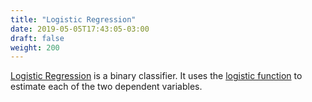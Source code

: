 ```yaml
---
title: "Logistic Regression"
date: 2019-05-05T17:43:05-03:00
draft: false
weight: 200
---
```

[Logistic Regression](https://en.wikipedia.org/wiki/Linear_regression) is a binary classifier. It uses the
[logistic function](https://en.wikipedia.org/wiki/Logistic_function) to estimate each of the two dependent variables.
